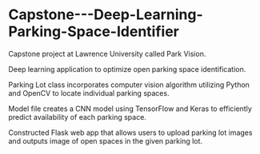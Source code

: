 # Capstone---Deep-Learning-Parking-Space-Identifier
Capstone project at Lawrence University called Park Vision.

Deep learning application to optimize open parking space identification.

Parking Lot class incorporates computer vision algorithm utilizing Python and OpenCV to locate individual parking spaces.

Model file creates a CNN model using TensorFlow and Keras to efficiently predict availability of each parking space.

Constructed Flask web app that allows users to upload parking lot images and outputs image of open spaces in the given parking lot.
